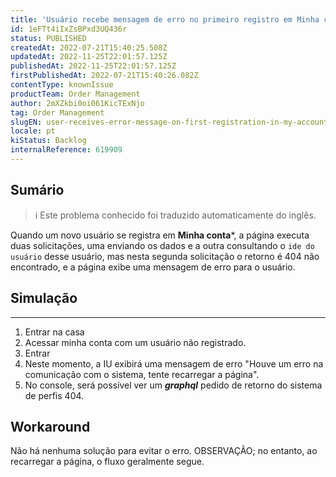 ```yaml
---
title: 'Usuário recebe mensagem de erro no primeiro registro em Minha conta'
id: 1eFTt4iIxZsBPxd3UQ436r
status: PUBLISHED
createdAt: 2022-07-21T15:40:25.508Z
updatedAt: 2022-11-25T22:01:57.125Z
publishedAt: 2022-11-25T22:01:57.125Z
firstPublishedAt: 2022-07-21T15:40:26.082Z
contentType: knownIssue
productTeam: Order Management
author: 2mXZkbi0oi061KicTExNjo
tag: Order Management
slugEN: user-receives-error-message-on-first-registration-in-my-account
locale: pt
kiStatus: Backlog
internalReference: 619909
---
```


## Sumário

>ℹ️ Este problema conhecido foi traduzido automaticamente do inglês.


Quando um novo usuário se registra em **Minha conta***, a página executa duas solicitações, uma enviando os dados e a outra consultando o `ide do usuário` desse usuário, mas nesta segunda solicitação o retorno é 404 não encontrado, e a página exibe uma mensagem de erro para o usuário.



## Simulação


** **

1. Entrar na casa
2. Acessar minha conta com um usuário não registrado.
3. Entrar
4. Neste momento, a IU exibirá uma mensagem de erro "Houve um erro na comunicação com o sistema, tente recarregar a página".
5. No console, será possível ver um _**graphql**_ pedido de retorno do sistema de perfis 404.



## Workaround


Não há nenhuma solução para evitar o erro.
OBSERVAÇÃO; no entanto, ao recarregar a página, o fluxo geralmente segue.

